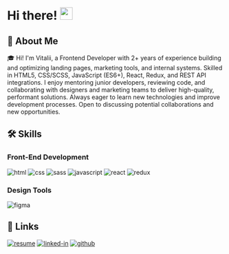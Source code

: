 # Hi there! <img src="https://media.giphy.com/media/hvRJCLFzcasrR4ia7z/giphy.gif" width="29px" height="29px">

## 🚀 About Me

🎓  Hi! I'm Vitalii, a Frontend Developer with 2+ years of experience building and optimizing landing pages, marketing tools, and internal systems.
Skilled in HTML5, CSS/SCSS, JavaScript (ES6+), React, Redux, and REST API integrations.
I enjoy mentoring junior developers, reviewing code, and collaborating with designers and marketing teams to deliver high-quality, performant solutions.
Always eager to learn new technologies and improve development processes. Open to discussing potential collaborations and new opportunities.

## 🛠️ Skills

### Front-End Development

![html](https://img.shields.io/badge/HTML5-E34F26?style=for-the-badge&logo=html5&logoColor=white)
![css](https://img.shields.io/badge/CSS3-1572B6?style=for-the-badge&logo=css3&logoColor=white)
![sass](https://img.shields.io/badge/SASS-CC6699?style=for-the-badge&logo=sass&logoColor=white)
![javascript](https://img.shields.io/badge/JavaScript-323330?style=for-the-badge&logo=javascript&logoColor=F7DF1E)
![react](https://img.shields.io/badge/React-20232A?style=for-the-badge&logo=react&logoColor=61DAFB)
![redux](https://img.shields.io/badge/Redux-764ABC?style=for-the-badge&logo=redux&logoColor=white)

### Design Tools
![figma](https://img.shields.io/badge/figma-000000?style=for-the-badge&logo=figma&logoColor=white)

## 🔗 Links
[![resume](https://img.shields.io/badge/Resume-4285F4?style=for-the-badge&logo=read-the-docs&logoColor=white)](https://drive.google.com/file/d/1mq5ppzk-DdKrwnf2XY66iMnPoHEqLgVs/view?usp=sharing)
[![linked-in](https://img.shields.io/badge/Linked_In-0077B5?style=for-the-badge&logo=LinkedIn&logoColor=white)](https://www.linkedin.com/in/vitalii-novokhatskyi/)
[![github](https://img.shields.io/badge/GitHub-000000?style=for-the-badge&logo=GitHub&logoColor=white)](https://github.com/NovokhatskyiVitalii)



